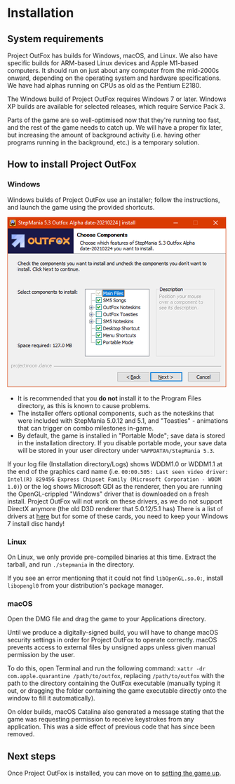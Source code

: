 # Installation

## System requirements

Project OutFox has builds for Windows, macOS, and Linux. We also have specific builds for ARM-based Linux devices and Apple M1-based computers. It should run on just about any computer from the mid-2000s onward, depending on the operating system and hardware specifications. We have had alphas running on CPUs as old as the Pentium E2180.

The Windows build of Project OutFox requires Windows 7 or later. Windows XP builds are available for selected releases, which require Service Pack 3.

Parts of the game are so well-optimised now that they're running too fast, and the rest of the game needs to catch up. We will have a proper fix later, but increasing the amount of background activity (i.e. having other programs running in the background, etc.) is a temporary solution.


## How to install Project OutFox

### Windows

Windows builds of Project OutFox use an installer; follow the instructions, and launch the game using the provided shortcuts. 

![Screenshot of the Project OutFox installation wizard on Windows 10.](./_media/getting-started/installer.png)

* It is recommended that you **do not** install it to the Program Files directory, as this is known to cause problems.
* The installer offers optional components, such as the noteskins that were included with StepMania 5.0.12 and 5.1, and "Toasties" - animations that can trigger on combo milestones in-game.
* By default, the game is installed in "Portable Mode"; save data is stored in the installation directory. If you disable portable mode, your save data will be stored in your user directory under ``%APPDATA%/StepMania 5.3``.


If your log file (Installation directory/Logs) shows WDDM1.0 or WDDM1.1 at the end of the graphics card name (i.e. ``00:00.505: Last seen video driver: Intel(R) 82945G Express Chipset Family (Microsoft Corporation - WDDM 1.0)``) or the log shows Microsoft GDI as the renderer, then you are running the OpenGL-crippled "Windows" driver that is downloaded on a fresh install. Project OutFox will not work on these drivers, as we do not support DirectX anymore (the old D3D renderer that 5.0.12/5.1 has) There is a list of drivers at [here](https://www.intel.com/content/www/us/en/support/articles/000005733/graphics.html) but for some of these cards, you need to keep your Windows 7 install disc handy!

### Linux

On Linux, we only provide pre-compiled binaries at this time. Extract the tarball, and run ``./stepmania`` in the directory. 

If you see an error mentioning that it could not find ``libOpenGL.so.0:``, install ``libopengl0`` from your distribution's package manager.

### macOS

Open the DMG file and drag the game to your Applications directory.

Until we produce a digitally-signed build, you will have to change macOS security settings in order for Project OutFox to operate correctly. macOS prevents access to external files by unsigned apps unless given manual permission by the user.

To do this, open Terminal and run the following command: ``xattr -dr com.apple.quarantine /path/to/outfox``, replacing ``/path/to/outfox`` with the path to the directory containing the OutFox executable (manually typing it out, or dragging the folder containing the game executable directly onto the window to fill it automatically).

On older builds, macOS Catalina also generated a message stating that the game was requesting permission to receive keystrokes from any application. This was a side effect of previous code that has since been removed.

## Next steps

Once Project OutFox is installed, you can move on to [setting the game up](./getting-started).
